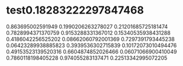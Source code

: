 # test0.18283222297847468
0.863695002591949
0.1990206263278027
0.21201685725181474
0.7828994371370759
0.9153288331367012
0.15340535938431288
0.4186042256525202
0.08662060792001369
0.7297391793445238
0.06423289938885823
0.3939536302715839
0.10172073010494476
0.49153523139520316
0.6604874852026466
0.06071066900410049
0.7860118198405228
0.974055283137471
0.22513342995072205
